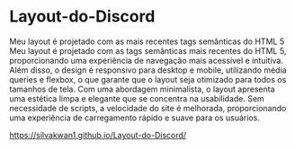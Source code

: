 # Layout-do-Discord
Meu layout é projetado com as mais recentes tags semânticas do HTML 5
Meu layout é projetado com as tags semânticas mais recentes do HTML 5, proporcionando uma experiência de navegação mais acessível e intuitiva. Além disso, o design é responsivo para desktop e mobile, utilizando média queries e flexbox, o que garante que o layout seja otimizado para todos os tamanhos de tela. Com uma abordagem minimalista, o layout apresenta uma estética limpa e elegante que se concentra na usabilidade. Sem necessidade de scripts, a velocidade do site é melhorada, proporcionando uma experiência de carregamento rápido e suave para os usuários.

https://silvakwan1.github.io/Layout-do-Discord/
